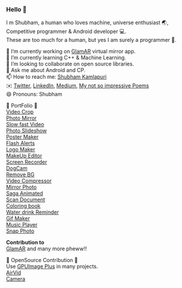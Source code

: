 ### Hello 👋
I m Shubham, a human who loves machine, universe enthusiast :earth_asia:, Competitive programmer & Android developer :computer:.\
These are too much for a human, but yes I am surely a programmer :information_desk_person:.


  🔭 I’m currently working on [GlamAR](https://glamar.fynd.com) virtual mirror app.\
  🌱 I’m currently learning C++ & Machine Learning.\
  👯 I’m looking to collaborate on open source libraries.\
  💬 Ask me about Android and CP.\
  📫 How to reach me: [Shubham Kamlapuri](mailto:shubhwicked@gmail.com?subject=[GitHub]%20Source%20Han%20Sans)\
  :envelope: [Twitter](https://twitter.com/SHUBH_DUDE), [LinkedIn](https://www.linkedin.com/in/shubhamkamlapuri/), [Medium](https://medium.com/@shubhwicked), [My not so impressive Poems](https://hellopoetry.com/shubhwicked/) <br/>
  😄 Pronouns: Shubham

:bookmark: PortFolio :bookmark:\
  [Video Crop](https://play.google.com/store/apps/details?id=com.fotopix.cropvideotrim)\
  [Photo Mirror](https://play.google.com/store/apps/details?id=com.Biplabs.SquarePhotoMirror)\
  [Slow fast Video](https://play.google.com/store/apps/details?id=com.VideobirdStudio.SlowMotionVideo)\
  [Photo Slideshow](https://play.google.com/store/apps/details?id=com.PICCHAT.PictureVideoSlideshowMusic)\
  [Poster Maker](https://play.google.com/store/apps/details?id=com.cmobileapps.posters)\
  [Flash Alerts](https://play.google.com/store/apps/details?id=com.fantasticdroid.flashalerts)\
  [Logo Maker](https://play.google.com/store/apps/details?id=com.VideobirdStudio.LogoMaker)\
  [MakeUp Editor](https://play.google.com/store/apps/details?id=com.VideoVibe.FaceMakeupEditor)\
  [Screen Recorder](https://play.google.com/store/apps/details?id=com.PICCHAT.RecScreenRecorder)\
  [DogCam](https://play.google.com/store/apps/details?id=com.biplabs.dogscam)\
  [Remove BG](https://play.google.com/store/apps/details?id=com.Biplabs.memorablebackgroundchanger)\
  [Video Compressor](https://play.google.com/store/apps/details?id=com.Biplabs.videocompressor)\
  [Mirror Photo](https://play.google.com/store/apps/details?id=com.Fotopix.MirrorPhotoEditorCollage)\
  [Saga Animated](https://play.google.com/store/apps/details?id=com.fotopix.sagastorymaker)\
  [Scan Document](https://play.google.com/store/apps/details?id=com.fotopix.scanapp)\
  [Coloring book](https://play.google.com/store/apps/details?id=com.Fotopix.Colorfy)\
  [Water drink Reminder](https://play.google.com/store/apps/details?id=com.cmobileapps.waterdrinkreminder)\
  [Gif Maker](https://play.google.com/store/apps/details?id=com.cmobileapps.gifmaker)\
  [Music Player](https://play.google.com/store/apps/details?id=com.cmobileapps.musicplayer)\
  [Snap Photo](https://play.google.com/store/apps/details?id=com.VideobirdStudio.BlurBackgroundandFacialSnap)

**Contribution to**\
[GlamAR](https://play.google.com/store/apps/details?id=com.fynd.ficto) and many more pheww!!

:bookmark: OpenSource Contribution :bookmark:\
Use [GPUImage Plus](https://github.com/wysaid/android-gpuimage-plus) in many projects.\
[AirVid](https://github.com/shubhwicked/AirVid)\
[Camera](https://github.com/shubhwicked/Camera)
